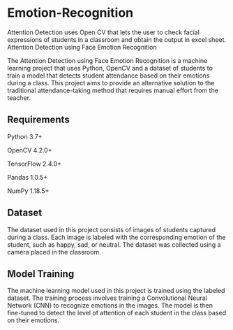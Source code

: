 # Emotion-Recognition
Attention Detection uses Open CV that lets the user to check facial expressions of students in a classroom and obtain the output in excel sheet.
Attention Detection using Face Emotion Recognition

The Attention Detection using Face Emotion Recognition is a machine learning project that uses Python, OpenCV and a dataset of students to train a model that detects student attendance based on their emotions during a class. This project aims to provide an alternative solution to the traditional attendance-taking method that requires manual effort from the teacher.

## Requirements

Python 3.7+

OpenCV 4.2.0+

TensorFlow 2.4.0+

Pandas 1.0.5+

NumPy 1.18.5+

## Dataset

The dataset used in this project consists of images of students captured during a class. Each image is labeled with the corresponding emotion of the student, such as happy, sad, or neutral. The dataset was collected using a camera placed in the classroom.

## Model Training

The machine learning model used in this project is trained using the labeled dataset. The training process involves training a Convolutional Neural Network (CNN) to recognize emotions in the images. The model is then fine-tuned to detect the level of attention of each student in the class based on their emotions.


 

